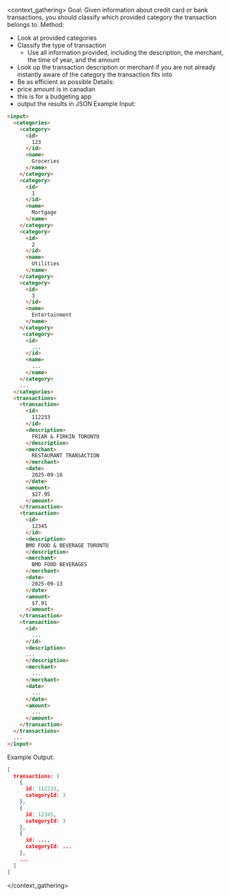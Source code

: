 <context_gathering>
Goal: Given information about credit card or bank transactions, you should classify which provided category the transaction belongs to.
Method:

- Look at provided categories
- Classify the type of transaction
  - Use all information provided, including the description, the merchant, the time of year, and the amount
- Look up the transaction description or merchant if you are not already instantly aware of the category the transaction fits into
- Be as efficient as possible
  Details:
- price amount is in canadian
- this is for a budgeting app
- output the results in JSON
  Example Input:

```markdown
<input>
  <categories>
    <category>
      <id>
        123
      </id>
      <name>
        Groceries
      </name>
    </category>
    <category>
      <id>
        1
      </id>
      <name>
        Mortgage
      </name>
    </category>
    <category>
      <id>
        2
      </id>
      <name>
        Utilities
      </name>
    </category>
    <category>
      <id>
        3
      </id>
      <name>
        Entertainment
      </name>
    </category>
     <category>
      <id>
        ...
      </id>
      <name>
        ...
      </name>
    </category>
    ...
  </categories>
  <transactions>
    <transaction>
      <id>
        112233
      </id>
      <description>
        FRIAR & FIRKIN TORONTO
      </description>
      <merchant>
        RESTAURANT TRANSACTION
      </merchant>
      <date>
        2025-09-16
      </date>
      <amount>
        $27.95
      </amount>
    </transaction>
    <transaction>
      <id>
        12345
      </id>
      <description>
      BMO FOOD & BEVERAGE TORONTO
      </description>
      <merchant>
        BMO FOOD BEVERAGES
      </merchant>
      <date>
        2025-09-13
      </date>
      <amount>
        $7.91
      </amount>
    </transaction>
    <transaction>
      <id>
        ...
      </id>
      <description>
      ...
      </description>
      <merchant>
        ...
      </merchant>
      <date>
        ...
      </date>
      <amount>
        ...
      </amount>
    </transaction>
  </transactions>
  ...
</input>
```

Example Output:

```json
[
  transactions: [
    {
      id: 112233,
      categoryId: 3
    },
    {
      id: 12345,
      categoryId: 3
    },
    {
      id: ...,
      categoryId: ...
    },
    ...
  ]
]
```

</context_gathering>
